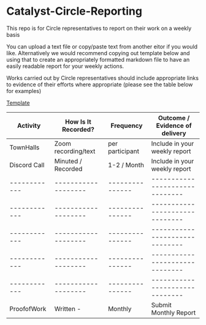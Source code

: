 # Catalyst-Circle-Reporting

This repo is for Circle representatives to report on their work on a weekly basis

You can upload a text file or copy/paste text from another eitor if you would like. Alternatively we would recommend copying out template below and using that to create an appropriately formatted markdown file to have an easily readable report for your weekly actions.

Works carried out by Circle representatives should include appropriate links to evidence of their efforts where appropriate (please see the table below for examples)

[Template](https://github.com/Cardano-Project-Catalyst-Community/Catalyst-Circle/blob/ee71b86fd5b36331eed95e0aa5bb4d3a1b684896/Catalyst-Circle-Reporting/Weekly-Reporting-Template.md)

|  Activity  |How Is It Recorded?| Frequency     |Outcome / Evidence of delivery|
|------------|-------------------|---------------|------------------------------|
|TownHalls   |Zoom recording/text|per participant|Include in your weekly report |
|Discord Call|Minuted / Recorded |1-2 / Month    |Include in your weekly report |
|------------|-------------------|---------------|------------------------------|
|------------|-------------------|---------------|------------------------------|
|------------|-------------------|---------------|------------------------------|
|------------|-------------------|---------------|------------------------------|
|------------|-------------------|---------------|------------------------------|
|ProofofWork |    Written       -|    Monthly    |     Submit Monthly Report    |
